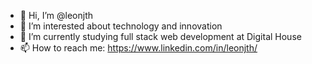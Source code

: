 - 👋 Hi, I’m @leonjth
- 👀 I’m interested about technology and innovation
- 🌱 I’m currently studying full stack web development at Digital House
- 📫 How to reach me: https://www.linkedin.com/in/leonjth/
